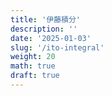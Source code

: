 ```yaml
---
title: '伊藤積分'
description: ''
date: '2025-01-03'
slug: '/ito-integral'
weight: 20
math: true
draft: true
---
```

